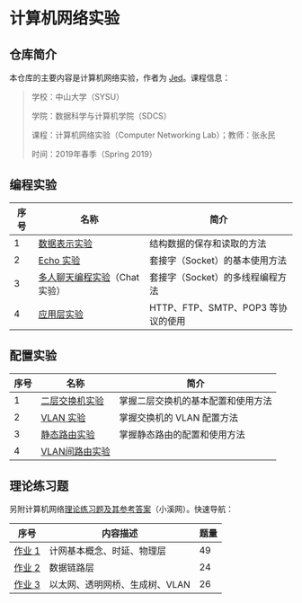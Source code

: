 # 计算机网络实验

## 仓库简介

本仓库的主要内容是计算机网络实验，作者为 [Jed](https://www.jeddd.com)。课程信息：

> 学校：中山大学（SYSU）
>
> 学院：数据科学与计算机学院（SDCS）
>
> 课程：计算机网络实验（Computer Networking Lab）；教师：张永民
>
> 时间：2019年春季（Spring 2019）



## 编程实验

| 序号 | 名称                                                         | 简介                               |
| ---- | ------------------------------------------------------------ | ---------------------------------- |
| 1    | [数据表示实验](Programming_编程实验/Prog1_DataExpressing)    | 结构数据的保存和读取的方法         |
| 2    | [Echo 实验](Programming_编程实验/Prog2_TcpUdpEcho)           | 套接字（Socket）的基本使用方法     |
| 3    | [多人聊天编程实验](Programming_编程实验/Prog_TcpGroupChat)（Chat 实验） | 套接字（Socket）的多线程编程方法   |
| 4    | [应用层实验](Programming_编程实验/Prog_ApplicationLayer)     | HTTP、FTP、SMTP、POP3 等协议的使用 |



## 配置实验

| 序号 | 名称                                                        | 简介                               |
| ---- | ----------------------------------------------------------- | ---------------------------------- |
| 1    | [二层交换机实验](Configuring_配置实验/Conf1_二层交换机实验) | 掌握二层交换机的基本配置和使用方法 |
| 2    | [VLAN 实验](Configuring_配置实验/Conf2_VLAN实验)            | 掌握交换机的 VLAN 配置方法         |
| 3    | [静态路由实验](Configuring_配置实验/Conf3_静态路由实验)     | 掌握静态路由的配置和使用方法       |
| 4    | [VLAN间路由实验](Configuring_配置实验/Conf4_VLAN间路由实验) |                                    |



## 理论练习题

另附计算机网络[理论练习题及其参考答案](计网理论练习题)（小溪网）。快速导航：

| 序号             | 内容描述                       | 题量 |
| ---------------- | ------------------------------ | ---- |
| [作业 1](计网理论练习题/ex1.md) | 计网基本概念、时延、物理层     | 49   |
| [作业 2](计网理论练习题/ex2.md) | 数据链路层                     | 24   |
| [作业 3](计网理论练习题/ex3.md) | 以太网、透明网桥、生成树、VLAN | 26   |

